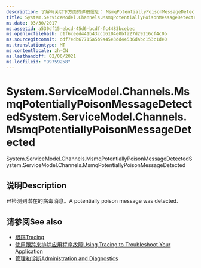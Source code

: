 ```yaml
---
description: 了解有关以下方面的详细信息： MsmqPotentiallyPoisonMessageDetected
title: System.ServiceModel.Channels.MsmqPotentiallyPoisonMessageDetected
ms.date: 03/30/2017
ms.assetid: a530df15-ebcd-45d6-bcdf-fc4483bcebec
ms.openlocfilehash: d1f6ceed441b43ccb6104e0bfa27d29116cf4c0b
ms.sourcegitcommit: ddf7edb67715a5b9a45e3dd44536dabc153c1de0
ms.translationtype: MT
ms.contentlocale: zh-CN
ms.lasthandoff: 02/06/2021
ms.locfileid: "99759258"
---
```

# <a name="systemservicemodelchannelsmsmqpotentiallypoisonmessagedetected"></a><span data-ttu-id="e512c-103">System.ServiceModel.Channels.MsmqPotentiallyPoisonMessageDetected</span><span class="sxs-lookup"><span data-stu-id="e512c-103">System.ServiceModel.Channels.MsmqPotentiallyPoisonMessageDetected</span></span>

<span data-ttu-id="e512c-104">System.ServiceModel.Channels.MsmqPotentiallyPoisonMessageDetected</span><span class="sxs-lookup"><span data-stu-id="e512c-104">System.ServiceModel.Channels.MsmqPotentiallyPoisonMessageDetected</span></span>  
  
## <a name="description"></a><span data-ttu-id="e512c-105">说明</span><span class="sxs-lookup"><span data-stu-id="e512c-105">Description</span></span>  

 <span data-ttu-id="e512c-106">已检测到潜在的病毒消息。</span><span class="sxs-lookup"><span data-stu-id="e512c-106">A potentially poison message was detected.</span></span>  
  
## <a name="see-also"></a><span data-ttu-id="e512c-107">请参阅</span><span class="sxs-lookup"><span data-stu-id="e512c-107">See also</span></span>

- [<span data-ttu-id="e512c-108">跟踪</span><span class="sxs-lookup"><span data-stu-id="e512c-108">Tracing</span></span>](index.md)
- [<span data-ttu-id="e512c-109">使用跟踪来排除应用程序故障</span><span class="sxs-lookup"><span data-stu-id="e512c-109">Using Tracing to Troubleshoot Your Application</span></span>](using-tracing-to-troubleshoot-your-application.md)
- [<span data-ttu-id="e512c-110">管理和诊断</span><span class="sxs-lookup"><span data-stu-id="e512c-110">Administration and Diagnostics</span></span>](../index.md)
